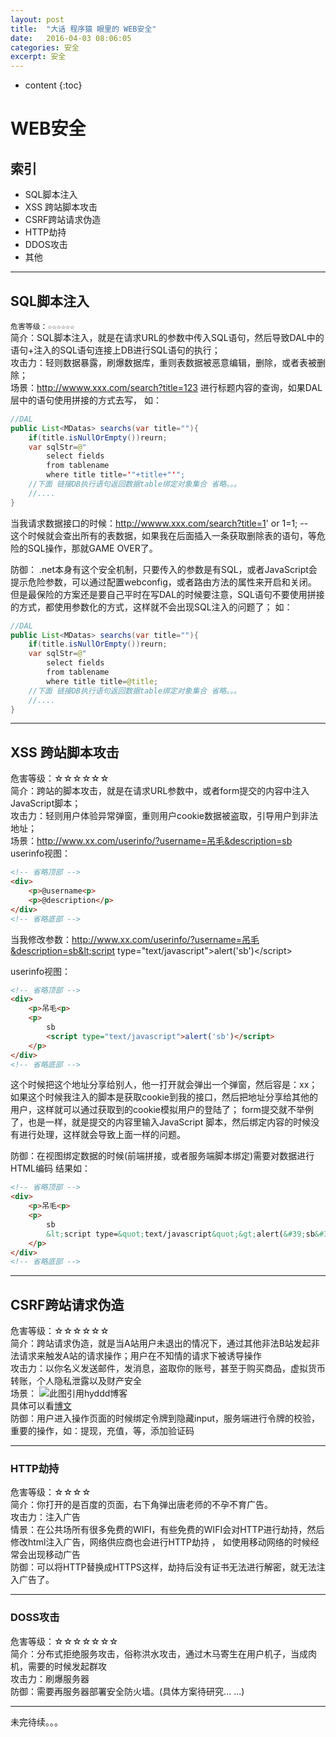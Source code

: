```yaml
---
layout: post
title:  "大话 程序猿 眼里的 WEB安全"
date:   2016-04-03 08:06:05
categories: 安全
excerpt: 安全
---
```


* content
{:toc}

# WEB安全  

## 索引
* SQL脚本注入
* XSS 跨站脚本攻击
* CSRF跨站请求伪造
* HTTP劫持
* DDOS攻击
* 其他

---

## SQL脚本注入
`危害等级：☆☆☆☆☆☆`   
简介：SQL脚本注入，就是在请求URL的参数中传入SQL语句，然后导致DAL中的语句+注入的SQL语句连接上DB进行SQL语句的执行；  
攻击力：轻则数据暴露，刷爆数据库，重则表数据被恶意编辑，删除，或者表被删除；   
场景：http://wwww.xxx.com/search?title=123 进行标题内容的查询，如果DAL层中的语句使用拼接的方式去写，
如：

``` java
//DAL
public List<MDatas> searchs(var title=""){
    if(title.isNullOrEmpty())reurn;
    var sqlStr=@"
        select fields 
        from tablename
        where title title='"+title+"'";
    //下面 链接DB执行语句返回数据table绑定对象集合 省略。。。
    //....
}
```

当我请求数据接口的时候：http://wwww.xxx.com/search?title=1' or 1=1; --   
这个时候就会查出所有的表数据，如果我在后面插入一条获取删除表的语句，等危险的SQL操作，那就GAME OVER了。

防御：
.net本身有这个安全机制，只要传入的参数是有SQL，或者JavaScript会提示危险参数，可以通过配置webconfig，或者路由方法的属性来开启和关闭。
但是最保险的方案还是要自己平时在写DAL的时候要注意，SQL语句不要使用拼接的方式，都使用参数化的方式，这样就不会出现SQL注入的问题了；
如：


``` java
//DAL
public List<MDatas> searchs(var title=""){
    if(title.isNullOrEmpty())reurn;
    var sqlStr=@"
        select fields 
        from tablename
        where title title=@title;
    //下面 链接DB执行语句返回数据table绑定对象集合 省略。。。
    //....
}

```

---

## XSS 跨站脚本攻击
危害等级：☆☆☆☆☆☆   
简介：跨站的脚本攻击，就是在请求URL参数中，或者form提交的内容中注入JavaScript脚本；    
攻击力：轻则用户体验异常弹窗，重则用户cookie数据被盗取，引导用户到非法地址；   
场景：http://www.xx.com/userinfo/?username=吊毛&description=sb
userinfo视图：  

``` HTML
<!-- 省略顶部 -->
<div>
    <p>@username<p>
    <p>@description</p>
</div>
<!-- 省略底部 -->
```

当我修改参数：http://www.xx.com/userinfo/?username=吊毛&description=sb&lt;script type=&quot;text/javascript&quot;&gt;alert(&#39;sb&#39;)&lt;/script&gt;

userinfo视图：  

``` HTML
<!-- 省略顶部 -->
<div>
    <p>吊毛<p>
    <p>
        sb
        <script type="text/javascript">alert('sb')</script>
    </p>
</div>
<!-- 省略底部 -->

```


这个时候把这个地址分享给别人，他一打开就会弹出一个弹窗，然后容是：xx；
如果这个时候我注入的脚本是获取cookie到我的接口，然后把地址分享给其他的用户，这样就可以通过获取到的cookie模拟用户的登陆了；
form提交就不举例了，也是一样，就是提交的内容里输入JavaScript 脚本，然后绑定内容的时候没有进行处理，这样就会导致上面一样的问题。

防御：在视图绑定数据的时候(前端拼接，或者服务端脚本绑定)需要对数据进行HTML编码
结果如：  
 
``` HTML
<!-- 省略顶部 -->
<div>
    <p>吊毛<p>
    <p>
        sb
        &lt;script type=&quot;text/javascript&quot;&gt;alert(&#39;sb&#39;)&lt;/script&gt;
    </p>
</div>
<!-- 省略底部 -->

```

---

## CSRF跨站请求伪造
危害等级：☆☆☆☆☆☆   
简介：跨站请求伪造，就是当A站用户未退出的情况下，通过其他非法B站发起非法请求来触发A站的请求操作；用户在不知情的请求下被诱导操作    
攻击力：以你名义发送邮件，发消息，盗取你的账号，甚至于购买商品，虚拟货币转账，个人隐私泄露以及财产安全    
场景：
![此图引用hyddd博客](http://pic002.cnblogs.com/img/hyddd/200904/2009040916453171.jpg)   
具体可以看[博文](http://www.cnblogs.com/hyddd/archive/2009/04/09/1432744.html)     
防御：用户进入操作页面的时候绑定令牌到隐藏input，服务端进行令牌的校验，重要的操作，如：提现，充值，等，添加验证码   

--- 

### HTTP劫持
危害等级：☆☆☆☆    
简介：你打开的是百度的页面，右下角弹出唐老师的不孕不育广告。        
攻击力：注入广告   
情景：在公共场所有很多免费的WIFI，有些免费的WIFI会对HTTP进行劫持，然后修改html注入广告，网络供应商也会进行HTTP劫持 ，
如使用移动网络的时候经常会出现移动广告    
防御：可以将HTTP替换成HTTPS这样，劫持后没有证书无法进行解密，就无法注入广告了。     


---

### DOSS攻击
危害等级：☆☆☆☆☆☆☆     
简介：分布式拒绝服务攻击，俗称洪水攻击，通过木马寄生在用户机子，当成肉机，需要的时候发起群攻    
攻击力：刷爆服务器    
防御：需要再服务器部署安全防火墙。(具体方案待研究... ...)     

--- 

未完待续。。。